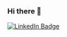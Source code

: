 ### Hi there 👋

<div id="badges">
  <a href="https://www.linkedin.com/in/bastian-albaut-88281a16b/">
    <img src="https://img.shields.io/badge/LinkedIn-blue?style=for-the-badge&logo=linkedin&logoColor=white" alt="LinkedIn Badge"/>
  </a>
</div>
